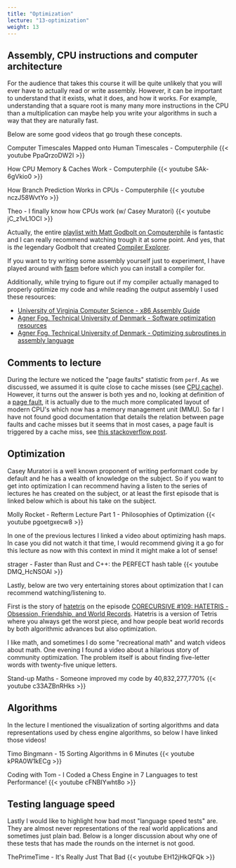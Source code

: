 ```yaml
---
title: "Optimization"
lecture: "13-optimization"
weight: 13
---
```


## Assembly, CPU instructions and computer architecture

For the audience that takes this course it will be quite unlikely that you will ever have to
actually read or write assembly. However, it can be important to understand that it exists, what it
does, and how it works. For example, understanding that a square root is many many more instructions
in the CPU than a multiplication can maybe help you write your algorithms in such a way that they
are naturally fast. 

Below are some good videos that go trough these concepts.


Computer Timescales Mapped onto Human Timescales - Computerphile
{{< youtube PpaQrzoDW2I >}}

How CPU Memory & Caches Work - Computerphile
{{< youtube SAk-6gVkio0 >}}

How Branch Prediction Works in CPUs - Computerphile
{{< youtube nczJ58WvtYo >}}

Theo - I finally know how CPUs work (w/ Casey Muratori)
{{< youtube jC_z1vL1OCI >}}

Actually, the entire [playlist with Matt Godbolt on
Computerphile](https://www.youtube.com/playlist?list=PLzH6n4zXuckpwdGMHgRH5N9xNHzVGCxwf) is
fantastic and I can really recommend watching trough it at some point. And yes, that is *the*
legendary Godbolt that created [Compiler Explorer](https://godbolt.org/).


If you want to try writing some assembly yourself just to experiment, I have played around with
[fasm](https://flatassembler.net/) before which you can install a compiler for.

Additionally, while trying to figure out if my compiler actually managed to properly optimize my
code and while reading the output assembly I used these resources:

- [University of Virginia Computer Science - x86 Assembly Guide](https://www.cs.virginia.edu/~evans/cs216/guides/x86.html)
- [Agner Fog. Technical University of Denmark - Software optimization resources](https://www.agner.org/optimize/?e=0#0)
- [Agner Fog. Technical University of Denmark - Optimizing subroutines in assembly language](https://www.agner.org/optimize/optimizing_assembly.pdf)

## Comments to lecture

During the lecture we noticed the "page faults" statistic from `perf`. As we discussed, we assumed
it is quite close to cache misses (see [CPU cache](https://en.wikipedia.org/wiki/CPU_cache)).
However, it turns out the answer is both yes and no, looking at definition of a [page
fault](https://en.wikipedia.org/wiki/Page_fault), it is actually due to the much more complicated
layout of modern CPU's which now has a memory management unit (MMU). So far I have not found good
documentation that details the relation between page faults and cache misses but it seems that in
most cases, a page fault is triggered by a cache miss, see [this stackoverflow
post](https://stackoverflow.com/a/50328447). 


## Optimization

Casey Muratori is a well known proponent of writing performant code by default and he has a wealth
of knowledge on the subject. So if you want to get into optimization I can recommend having a listen
to the series of lectures he has created on the subject, or at least the first episode that is
linked below which is about his take on the subject.

Molly Rocket - Refterm Lecture Part 1 - Philosophies of Optimization
{{< youtube pgoetgxecw8 >}}

In one of the previous lectures I linked a video about optimizing hash maps. In case you did not
watch it that time, I would recommend giving it a go for this lecture as now with this context
in mind it might make a lot of sense!

strager - Faster than Rust and C++: the PERFECT hash table
{{< youtube DMQ_HcNSOAI >}}

Lastly, below are two very entertaining stores about optimization that I can recommend watching/listening
to.

First is the story of [hatetris](https://qntm.org/hatetris) on the episode [CORECURSIVE #109: HATETRIS - Obsession, Friendship, and World Records](https://corecursive.com/hatetris-with-david-and-felipe/). Hatetris is a version of Tetris where you always get the worst piece, and how people beat world records by both algorithmic advances but also optimization.

I like math, and sometimes I do some "recreational math" and watch videos about math. One evening I found a video about a hilarious story of community optimization. The problem itself is about finding five-letter words with twenty-five unique letters.

Stand-up Maths - Someone improved my code by 40,832,277,770%
{{< youtube c33AZBnRHks >}}


## Algorithms

In the lecture I mentioned the visualization of sorting algorithms and data representations used by chess engine algorithms, so below I have linked those videos!

Timo Bingmann - 15 Sorting Algorithms in 6 Minutes
{{< youtube kPRA0W1kECg >}}


Coding with Tom - I Coded a Chess Engine in 7 Languages to test Performance!
{{< youtube cFNBIYwht8o >}}

## Testing language speed

Lastly I would like to highlight how bad most "language speed tests" are. They are almost never
representations of the real world applications and sometimes just plain bad. Below is a longer
discussion about why one of these tests that has made the rounds on the internet is not good.

ThePrimeTime - It's Really Just That Bad
{{< youtube EH12jHkQFQk >}}
